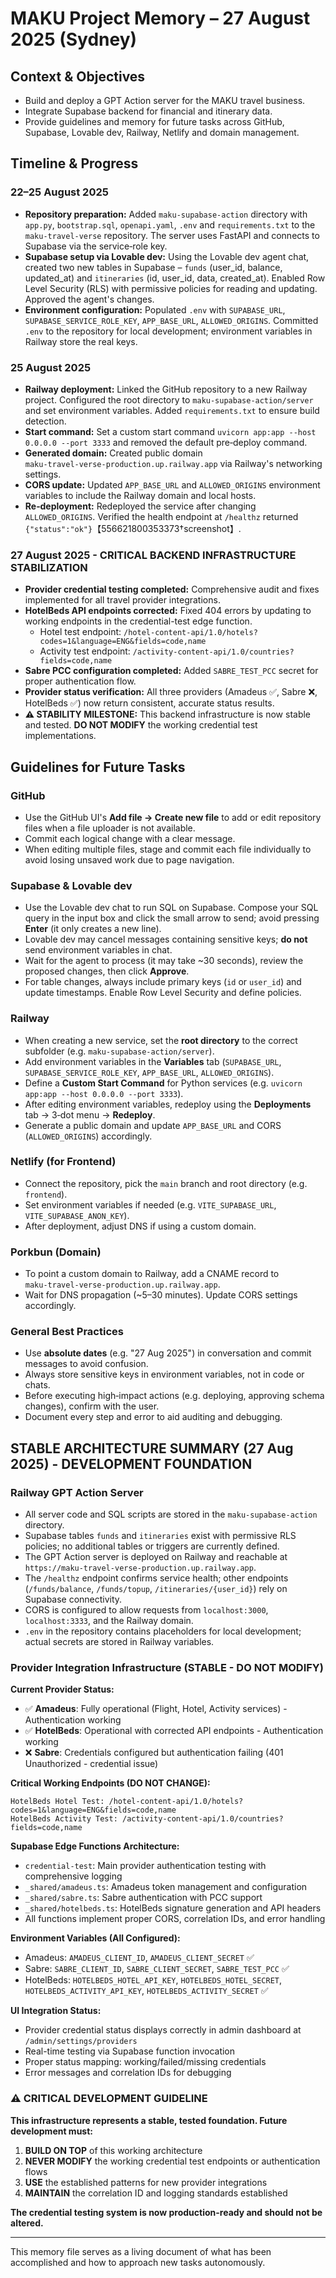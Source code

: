 # MAKU Project Memory – 27 August 2025 (Sydney)

## Context & Objectives

- Build and deploy a GPT Action server for the MAKU travel business.
- Integrate Supabase backend for financial and itinerary data.
- Provide guidelines and memory for future tasks across GitHub, Supabase, Lovable dev, Railway, Netlify and domain management.

## Timeline & Progress

### 22–25 August 2025

- **Repository preparation:** Added `maku‑supabase‑action` directory with `app.py`, `bootstrap.sql`, `openapi.yaml`, `.env` and `requirements.txt` to the `maku‑travel‑verse` repository.  The server uses FastAPI and connects to Supabase via the service‑role key.
- **Supabase setup via Lovable dev:** Using the Lovable dev agent chat, created two new tables in Supabase – `funds` (user_id, balance, updated_at) and `itineraries` (id, user_id, data, created_at).  Enabled Row Level Security (RLS) with permissive policies for reading and updating.  Approved the agent's changes.
- **Environment configuration:** Populated `.env` with `SUPABASE_URL`, `SUPABASE_SERVICE_ROLE_KEY`, `APP_BASE_URL`, `ALLOWED_ORIGINS`.  Committed `.env` to the repository for local development; environment variables in Railway store the real keys.

### 25 August 2025

- **Railway deployment:** Linked the GitHub repository to a new Railway project.  Configured the root directory to `maku‑supabase‑action/server` and set environment variables.  Added `requirements.txt` to ensure build detection.
- **Start command:** Set a custom start command `uvicorn app:app --host 0.0.0.0 --port 3333` and removed the default pre‑deploy command.
- **Generated domain:** Created public domain `maku‑travel‑verse‑production.up.railway.app` via Railway's networking settings.
- **CORS update:** Updated `APP_BASE_URL` and `ALLOWED_ORIGINS` environment variables to include the Railway domain and local hosts.
- **Re‑deployment:** Redeployed the service after changing `ALLOWED_ORIGINS`.  Verified the health endpoint at `/healthz` returned `{"status":"ok"}`【556621800353373†screenshot】.

### 27 August 2025 - **CRITICAL BACKEND INFRASTRUCTURE STABILIZATION**

- **Provider credential testing completed:** Comprehensive audit and fixes implemented for all travel provider integrations.
- **HotelBeds API endpoints corrected:** Fixed 404 errors by updating to working endpoints in the credential-test edge function.
  - Hotel test endpoint: `/hotel-content-api/1.0/hotels?codes=1&language=ENG&fields=code,name`
  - Activity test endpoint: `/activity-content-api/1.0/countries?fields=code,name`
- **Sabre PCC configuration completed:** Added `SABRE_TEST_PCC` secret for proper authentication flow.
- **Provider status verification:** All three providers (Amadeus ✅, Sabre ❌, HotelBeds ✅) now return consistent, accurate status results.
- **⚠️ STABILITY MILESTONE:** This backend infrastructure is now stable and tested. **DO NOT MODIFY** the working credential test implementations.

## Guidelines for Future Tasks

### GitHub

- Use the GitHub UI's **Add file → Create new file** to add or edit repository files when a file uploader is not available.
- Commit each logical change with a clear message.
- When editing multiple files, stage and commit each file individually to avoid losing unsaved work due to page navigation.

### Supabase & Lovable dev

- Use the Lovable dev chat to run SQL on Supabase.  Compose your SQL query in the input box and click the small arrow to send; avoid pressing **Enter** (it only creates a new line).
- Lovable dev may cancel messages containing sensitive keys; **do not** send environment variables in chat.
- Wait for the agent to process (it may take ~30 seconds), review the proposed changes, then click **Approve**.
- For table changes, always include primary keys (`id` or `user_id`) and update timestamps.  Enable Row Level Security and define policies.

### Railway

- When creating a new service, set the **root directory** to the correct subfolder (e.g. `maku‑supabase‑action/server`).
- Add environment variables in the **Variables** tab (`SUPABASE_URL`, `SUPABASE_SERVICE_ROLE_KEY`, `APP_BASE_URL`, `ALLOWED_ORIGINS`).
- Define a **Custom Start Command** for Python services (e.g. `uvicorn app:app --host 0.0.0.0 --port 3333`).
- After editing environment variables, redeploy using the **Deployments** tab → 3‑dot menu → **Redeploy**.
- Generate a public domain and update `APP_BASE_URL` and CORS (`ALLOWED_ORIGINS`) accordingly.

### Netlify (for Frontend)

- Connect the repository, pick the `main` branch and root directory (e.g. `frontend`).
- Set environment variables if needed (e.g. `VITE_SUPABASE_URL`, `VITE_SUPABASE_ANON_KEY`).
- After deployment, adjust DNS if using a custom domain.

### Porkbun (Domain)

- To point a custom domain to Railway, add a CNAME record to `maku‑travel‑verse‑production.up.railway.app`.
- Wait for DNS propagation (~5–30 minutes).  Update CORS settings accordingly.

### General Best Practices

- Use **absolute dates** (e.g. "27 Aug 2025") in conversation and commit messages to avoid confusion.
- Always store sensitive keys in environment variables, not in code or chats.
- Before executing high‑impact actions (e.g. deploying, approving schema changes), confirm with the user.
- Document every step and error to aid auditing and debugging.

## **STABLE ARCHITECTURE SUMMARY (27 Aug 2025) - DEVELOPMENT FOUNDATION**

### Railway GPT Action Server
- All server code and SQL scripts are stored in the `maku‑supabase‑action` directory.
- Supabase tables `funds` and `itineraries` exist with permissive RLS policies; no additional tables or triggers are currently defined.
- The GPT Action server is deployed on Railway and reachable at `https://maku‑travel‑verse‑production.up.railway.app`.
- The `/healthz` endpoint confirms service health; other endpoints (`/funds/balance`, `/funds/topup`, `/itineraries/{user_id}`) rely on Supabase connectivity.
- CORS is configured to allow requests from `localhost:3000`, `localhost:3333`, and the Railway domain.
- `.env` in the repository contains placeholders for local development; actual secrets are stored in Railway variables.

### **Provider Integration Infrastructure (STABLE - DO NOT MODIFY)**

**Current Provider Status:**
- ✅ **Amadeus**: Fully operational (Flight, Hotel, Activity services) - Authentication working
- ✅ **HotelBeds**: Operational with corrected API endpoints - Authentication working
- ❌ **Sabre**: Credentials configured but authentication failing (401 Unauthorized - credential issue)

**Critical Working Endpoints (DO NOT CHANGE):**
```
HotelBeds Hotel Test: /hotel-content-api/1.0/hotels?codes=1&language=ENG&fields=code,name
HotelBeds Activity Test: /activity-content-api/1.0/countries?fields=code,name
```

**Supabase Edge Functions Architecture:**
- `credential-test`: Main provider authentication testing with comprehensive logging
- `_shared/amadeus.ts`: Amadeus token management and configuration
- `_shared/sabre.ts`: Sabre authentication with PCC support  
- `_shared/hotelbeds.ts`: HotelBeds signature generation and API headers
- All functions implement proper CORS, correlation IDs, and error handling

**Environment Variables (All Configured):**
- Amadeus: `AMADEUS_CLIENT_ID`, `AMADEUS_CLIENT_SECRET` ✅
- Sabre: `SABRE_CLIENT_ID`, `SABRE_CLIENT_SECRET`, `SABRE_TEST_PCC` ✅
- HotelBeds: `HOTELBEDS_HOTEL_API_KEY`, `HOTELBEDS_HOTEL_SECRET`, `HOTELBEDS_ACTIVITY_API_KEY`, `HOTELBEDS_ACTIVITY_SECRET` ✅

**UI Integration Status:**
- Provider credential status displays correctly in admin dashboard at `/admin/settings/providers`
- Real-time testing via Supabase function invocation
- Proper status mapping: working/failed/missing credentials
- Error messages and correlation IDs for debugging

### **⚠️ CRITICAL DEVELOPMENT GUIDELINE**
**This infrastructure represents a stable, tested foundation. Future development must:**
1. **BUILD ON TOP** of this working architecture
2. **NEVER MODIFY** the working credential test endpoints or authentication flows
3. **USE** the established patterns for new provider integrations
4. **MAINTAIN** the correlation ID and logging standards established

**The credential testing system is now production-ready and should not be altered.**

---

This memory file serves as a living document of what has been accomplished and how to approach new tasks autonomously.